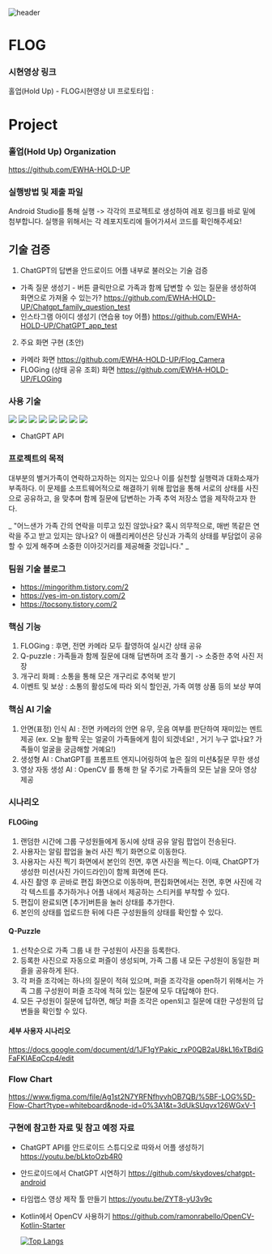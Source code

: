 ![header](https://capsule-render.vercel.app/api?type=wave&color=017e33&height=300&section=header&text=capsule%20render&fontSize=90)

# FLOG
### 시현영상 링크
홀업(Hold Up) - FLOG시현영상 UI 프로토타입 : 

# Project
### 홀업(Hold Up) Organization
https://github.com/EWHA-HOLD-UP

### 실행방법 및 제출 파일
Android Studio를 통해 실행 -> 각각의 프로젝트로 생성하여 레포 링크를 바로 밑에 첨부합니다. 실행을 위해서는 각 레포지토리에 들어가셔서 코드를 확인해주세요!
## 기술 검증
1. ChatGPT의 답변을 안드로이드 어플 내부로 불러오는 기술 검증 
* 가족 질문 생성기 - 버튼 클릭만으로 가족과 함께 답변할 수 있는 질문을 생성하여 화면으로 가져올 수 있는가?
https://github.com/EWHA-HOLD-UP/Chatgpt_family_question_test
* 인스타그램 아이디 생성기 (연습용 toy 어플)
https://github.com/EWHA-HOLD-UP/ChatGPT_app_test

2. 주요 화면 구현 (초안)
* 카메라 화면
https://github.com/EWHA-HOLD-UP/Flog_Camera
* FLOGing (상태 공유 조회) 화면
https://github.com/EWHA-HOLD-UP/FLOGing

### 사용 기술
<img src="https://img.shields.io/badge/Android-green?style=for-the-badge&logo=Android&logoColor=black"/></a>
<img src="https://img.shields.io/badge/Kotlin-7F52FF?style=for-the-badge&logo=Kotlin&logoColor=black"/></a>
<img src="https://img.shields.io/badge/Python-#3776AB?style=flat&logo=python&logoColor=white"/></a>
<img src="https://img.shields.io/badge/Firebase-yellow?style=for-the-badge&logo=Firebase&logoColor=black"/></a>
<img src="https://img.shields.io/badge/OpenCV-5C3EE8?style=for-the-badge&logo=OpenCV&logoColor=black"/></a>
<img src="https://img.shields.io/badge/MySQL-#4479A1?style=flat&logo=mysql&logoColor=white"/></a>
<img src="https://img.shields.io/badge/aws-#232F3E?style=flat&logo=amazonaws&logoColor=white"/></a>
<img src="https://img.shields.io/badge/openai-#412991?style=flat&logo=openai&logoColor=white"/></a>

- ChatGPT API

### 프로젝트의 목적
대부분의 별거가족이 연락하고자하는 의지는 있으나 이를 실천할 실행력과 대화소재가 부족하다. 이 문제를 소프트웨어적으로 해결하기 위해 팝업을 통해 서로의 상태를 사진으로 공유하고, <Q-Puzzle>을 맞추며 함께 질문에 답변하는 가족 추억 저장소 앱을 제작하고자 한다. 

_ "어느샌가 가족 간의 연락을 미루고 있진 않았나요? 혹시 의무적으로, 매번 똑같은 연락을 주고 받고 있지는 않나요? 이 애플리케이션은 당신과 가족의 상태를 부담없이 공유할 수 있게 해주며 소중한 이야깃거리를 제공해줄 것입니다." _
  
### 팀원 기술 블로그
* https://mingorithm.tistory.com/2
* https://yes-im-on.tistory.com/2
* https://tocsony.tistory.com/2
  
### 핵심 기능
1. FLOGing : 후면, 전면 카메라 모두 촬영하여 실시간 상태 공유
2. Q-puzzle : 가족들과 함께 질문에 대해 답변하며 조각 풀기 -> 소중한 추억 사진 저장
3. 개구리 화폐 : 소통을 통해 모은 개구리로 추억북 받기
4. 이벤트 및 보상 : 소통의 활성도에 따라 외식 할인권, 가족 여행 상품 등의 보상 부여

### 핵심 AI 기술
1. 안면(표정) 인식 AI : 전면 카메라의 안면 유무, 웃음 여부를 판단하여 재미있는 멘트 제공 (ex. 오늘 활짝 웃는 얼굴이 가족들에게 힘이 되겠네요! , 거기 누구 없나요? 가족들이 얼굴을 궁금해할 거예요!)
2. 생성형 AI : ChatGPT를 프롬프트 엔지니어링하여 높은 질의 미션&질문 무한 생성
3. 영상 자동 생성 AI : OpenCV 를 통해 한 달 주기로 가족들의 모든 날을 모아 영상 제공
  
### 시나리오
#### FLOGing
1. 랜덤한 시간에 그룹 구성원들에게 동시에 상태 공유 알림 팝업이 전송된다.
2. 사용자는 알림 팝업을 눌러 사진 찍기 화면으로 이동한다.
3. 사용자는 사진 찍기 화면에서 본인의 전면, 후면 사진을 찍는다. 이때, ChatGPT가 생성한 미션(사진 가이드라인)이 함께 화면에 뜬다.
4. 사진 촬영 후 곧바로 편집 화면으로 이동하며, 편집화면에서는 전면, 후면 사진에 각각 텍스트를 추가하거나 어플 내에서 제공하는 스티커를 부착할 수 있다.
5. 편집이 완료되면 [추가]버튼을 눌러 상태를 추가한다.
6. 본인의 상태를 업로드한 뒤에 다른 구성원들의 상태를 확인할 수 있다.

#### Q-Puzzle
1. 선착순으로 가족 그룹 내 한 구성원이 사진을 등록한다.
2. 등록한 사진으로 자동으로 퍼즐이 생성되며, 가족 그룹 내 모든 구성원이 동일한 퍼즐을 공유하게 된다.
3. 각 퍼즐 조각에는 하나의 질문이 적혀 있으며, 퍼즐 조각각을 open하기 위해서는 가족 그룹 구성원이 퍼즐 조각에 적혀 있는 질문에 모두 대답해야 한다.
4. 모든 구성원이 질문에 답하면, 해당 퍼즐 조각은 open되고 질문에 대한 구성원의 답변들을 확인할 수 있다.

#### 세부 사용자 시나리오
https://docs.google.com/document/d/1JF1gYPakic_rxP0QB2aU8kL16xTBdiGFaFKIAEqCcp4/edit 
  
### Flow Chart
https://www.figma.com/file/Ag1st2N7YRFNfhyvhOB7QB/%5BF-LOG%5D-Flow-Chart?type=whiteboard&node-id=0%3A1&t=3dUkSUqvx126WGxV-1
  

### 구현에 참고한 자료 및 참고 예정 자료
* ChatGPT API를 안드로이드 스튜디오로 따와서 어플 생성하기
  https://youtu.be/bLktoOzb4R0
* 안드로이드에서 ChatGPT 시연하기
  https://github.com/skydoves/chatgpt-android
* 타임랩스 영상 제작 툴 만들기
  https://youtu.be/ZYT8-yU3v9c
* Kotlin에서 OpenCV 사용하기
  https://github.com/ramonrabello/OpenCV-Kotlin-Starter

  [![Top Langs](https://github-readme-stats.vercel.app/api/top-langs/?username=EWHA-HOLD-UP&layout=compact)](https://github.com/EWHA-HOLD-UP/github-readme-stats)
